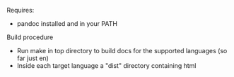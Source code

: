 Requires:
* pandoc installed and in your PATH

Build procedure
* Run make in top directory to build docs for the supported languages
  (so far just en)
* Inside each target language a "dist" directory containing html

